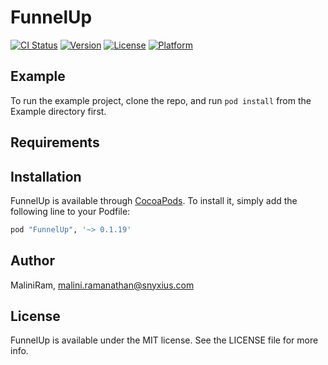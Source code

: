 # FunnelUp

[![CI Status](http://img.shields.io/travis/MaliniRam/FunnelUp.svg?style=flat)](https://travis-ci.org/MaliniRam/FunnelUp)
[![Version](https://img.shields.io/cocoapods/v/FunnelUp.svg?style=flat)](http://cocoapods.org/pods/FunnelUp)
[![License](https://img.shields.io/cocoapods/l/FunnelUp.svg?style=flat)](http://cocoapods.org/pods/FunnelUp)
[![Platform](https://img.shields.io/cocoapods/p/FunnelUp.svg?style=flat)](http://cocoapods.org/pods/FunnelUp)

## Example

To run the example project, clone the repo, and run `pod install` from the Example directory first.

## Requirements

## Installation

FunnelUp is available through [CocoaPods](http://cocoapods.org). To install
it, simply add the following line to your Podfile:

```ruby
pod "FunnelUp", '~> 0.1.19'
```

## Author

MaliniRam, malini.ramanathan@snyxius.com

## License

FunnelUp is available under the MIT license. See the LICENSE file for more info.
